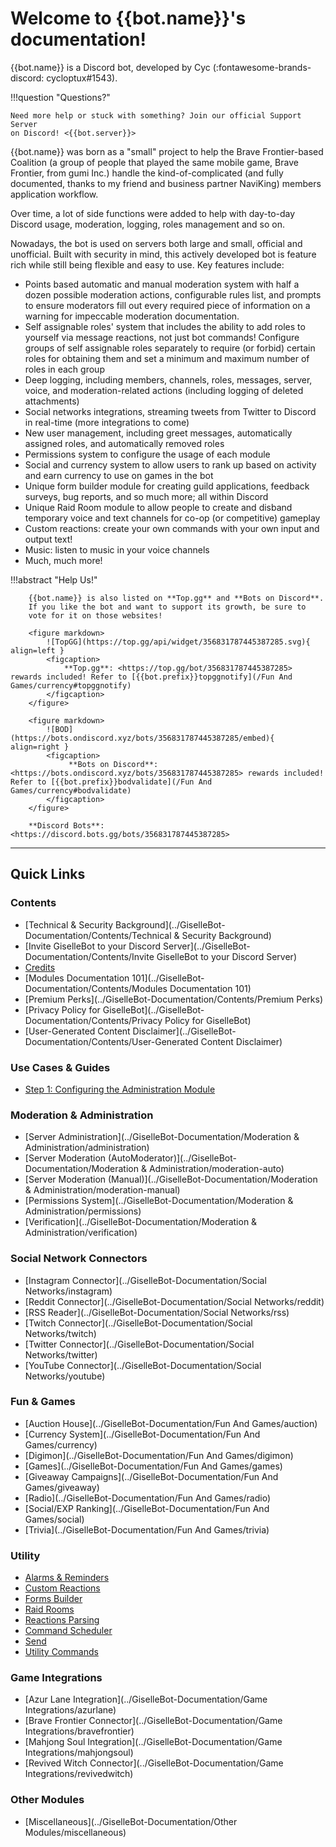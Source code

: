Welcome to {{bot.name}}'s documentation!
=============================

{{bot.name}} is a Discord bot, developed by Cyc (:fontawesome-brands-discord: cycloptux#1543).

!!!question "Questions?"

    Need more help or stuck with something? Join our official Support Server
    on Discord! <{{bot.server}}>


{{bot.name}} was born as a "small" project to help the Brave Frontier-based
Coalition (a group of people that played the same mobile game, Brave
Frontier, from gumi Inc.) handle the kind-of-complicated (and fully
documented, thanks to my friend and business partner NaviKing) members
application workflow.

Over time, a lot of side functions were added to help with day-to-day
Discord usage, moderation, logging, roles management and so on.

Nowadays, the bot is used on servers both large and small, official and
unofficial. Built with security in mind, this actively developed bot is
feature rich while still being flexible and easy to use. Key features
include:

-   Points based automatic and manual moderation system with half a
    dozen possible moderation actions, configurable rules list, and
    prompts to ensure moderators fill out every required piece of
    information on a warning for impeccable moderation documentation.
-   Self assignable roles' system that includes the ability to add roles
    to yourself via message reactions, not just bot commands! Configure
    groups of self assignable roles separately to require (or forbid)
    certain roles for obtaining them and set a minimum and maximum
    number of roles in each group
-   Deep logging, including members, channels, roles, messages, server,
    voice, and moderation-related actions (including logging of deleted
    attachments)
-   Social networks integrations, streaming tweets from Twitter to
    Discord in real-time (more integrations to come)
-   New user management, including greet messages, automatically
    assigned roles, and automatically removed roles
-   Permissions system to configure the usage of each module
-   Social and currency system to allow users to rank up based on
    activity and earn currency to use on games in the bot
-   Unique form builder module for creating guild applications, feedback
    surveys, bug reports, and so much more; all within Discord
-   Unique Raid Room module to allow people to create and disband
    temporary voice and text channels for co-op (or competitive)
    gameplay
-   Custom reactions: create your own commands with your own input and
    output text!
-   Music: listen to music in your voice channels
-   Much, much more!

!!!abstract "Help Us!"
        
        {{bot.name}} is also listed on **Top.gg** and **Bots on Discord**.
        If you like the bot and want to support its growth, be sure to 
        vote for it on those websites!

        <figure markdown> 
            ![TopGG](https://top.gg/api/widget/356831787445387285.svg){ align=left }
            <figcaption>
                **Top.gg**: <https://top.gg/bot/356831787445387285> rewards included! Refer to [{{bot.prefix}}topggnotify](/Fun And Games/currency#topggnotify)
            </figcaption>
        </figure>

        <figure markdown> 
            ![BOD](https://bots.ondiscord.xyz/bots/356831787445387285/embed){ align=right }
            <figcaption>
                 **Bots on Discord**: <https://bots.ondiscord.xyz/bots/356831787445387285> rewards included! Refer to [{{bot.prefix}}bodvalidate](/Fun And Games/currency#bodvalidate) 
            </figcaption>
        </figure>

        **Discord Bots**: <https://discord.bots.gg/bots/356831787445387285>


------------------------------------------------------------------------
## Quick Links

### Contents
* [Technical & Security Background](../GiselleBot-Documentation/Contents/Technical & Security Background)
* [Invite GiselleBot to your Discord Server](../GiselleBot-Documentation/Contents/Invite GiselleBot to your Discord Server)
* [Credits](../GiselleBot-Documentation/Contents/Credits)
* [Modules Documentation 101](../GiselleBot-Documentation/Contents/Modules Documentation 101)
* [Premium Perks](../GiselleBot-Documentation/Contents/Premium Perks)
* [Privacy Policy for GiselleBot](../GiselleBot-Documentation/Contents/Privacy Policy for GiselleBot)
* [User-Generated Content Disclaimer](../GiselleBot-Documentation/Contents/User-Generated Content Disclaimer)

### Use Cases & Guides
* [Step 1: Configuring the Administration Module](../GiselleBot-Documentation/Guides/1-Administration)

### Moderation & Administration
* [Server Administration](../GiselleBot-Documentation/Moderation & Administration/administration)
* [Server Moderation (AutoModerator)](../GiselleBot-Documentation/Moderation & Administration/moderation-auto)
* [Server Moderation (Manual)](../GiselleBot-Documentation/Moderation & Administration/moderation-manual)
* [Permissions System](../GiselleBot-Documentation/Moderation & Administration/permissions)
* [Verification](../GiselleBot-Documentation/Moderation & Administration/verification)

### Social Network Connectors
* [Instagram Connector](../GiselleBot-Documentation/Social Networks/instagram)
* [Reddit Connector](../GiselleBot-Documentation/Social Networks/reddit)
* [RSS Reader](../GiselleBot-Documentation/Social Networks/rss)
* [Twitch Connector](../GiselleBot-Documentation/Social Networks/twitch)
* [Twitter Connector](../GiselleBot-Documentation/Social Networks/twitter)
* [YouTube Connector](../GiselleBot-Documentation/Social Networks/youtube)

### Fun & Games
* [Auction House](../GiselleBot-Documentation/Fun And Games/auction)
* [Currency System](../GiselleBot-Documentation/Fun And Games/currency)
* [Digimon](../GiselleBot-Documentation/Fun And Games/digimon)
* [Games](../GiselleBot-Documentation/Fun And Games/games)
* [Giveaway Campaigns](../GiselleBot-Documentation/Fun And Games/giveaway)
* [Radio](../GiselleBot-Documentation/Fun And Games/radio)
* [Social/EXP Ranking](../GiselleBot-Documentation/Fun And Games/social)
* [Trivia](../GiselleBot-Documentation/Fun And Games/trivia)

### Utility
* [Alarms & Reminders](../GiselleBot-Documentation/Utility/alarm)
* [Custom Reactions](../GiselleBot-Documentation/Utility/custreact)
* [Forms Builder](../GiselleBot-Documentation/Utility/forms)
* [Raid Rooms](../GiselleBot-Documentation/Utility/raidroom)
* [Reactions Parsing](../GiselleBot-Documentation/Utility/reactions)
* [Command Scheduler](../GiselleBot-Documentation/Utility/scheduler)
* [Send](../GiselleBot-Documentation/Utility/send)
* [Utility Commands](../GiselleBot-Documentation/Utility/util)

### Game Integrations
* [Azur Lane Integration](../GiselleBot-Documentation/Game Integrations/azurlane)
* [Brave Frontier Connector](../GiselleBot-Documentation/Game Integrations/bravefrontier)
* [Mahjong Soul Integration](../GiselleBot-Documentation/Game Integrations/mahjongsoul)
* [Revived Witch Connector](../GiselleBot-Documentation/Game Integrations/revivedwitch)

### Other Modules
* [Miscellaneous](../GiselleBot-Documentation/Other Modules/miscellaneous)